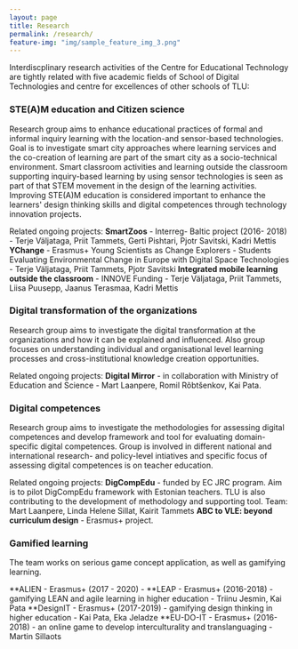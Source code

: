 ```yaml
---
layout: page
title: Research
permalink: /research/
feature-img: "img/sample_feature_img_3.png"
---
```


Interdiscplinary research activities of the Centre for Educational Technology are tightly related with five academic fields of School of Digital Technologies and centre for excellences of other schools of TLU:

### STE(A)M education and Citizen science

Research group aims to enhance educational practices of formal and informal inquiry learning with the location-and sensor-based technologies. Goal is to investigate smart city approaches where learning services and the co-creation of learning are part of the smart city as a socio-technical environment. Smart classroom activities and learning outside the classroom supporting inquiry-based learning by using sensor technologies is seen as part of that STEM movement in the design of the learning activities. Improving STE(A)M education is considered important to enhance the learners' design thinking skills and digital competences through technology innovation projects.

Related ongoing projects:
**SmartZoos** -  Interreg- Baltic project  (2016- 2018) - Terje Väljataga, Priit Tammets, Gerti Pishtari, Pjotr Savitski, Kadri Mettis
**YChange** - Erasmus+ Young Scientists as Change Explorers - Students Evaluating Environmental Change in Europe with Digital Space Technologies  - Terje Väljataga, Priit Tammets, Pjotr Savitski
**Integrated  mobile learning outside the classroom** - INNOVE Funding - Terje Väljataga, Priit Tammets, Liisa Puusepp, Jaanus Terasmaa, Kadri Mettis

### Digital transformation of the organizations

Research group aims to investigate the digital transformation at the organizations and how it can be explained and influenced. Also group focuses on understanding individual and organisational level learning processes and cross-institutional knowledge creation opportunities.

Related ongoing projects:
**Digital Mirror** - in collaboration with Ministry of Education and Science - Mart Laanpere, Romil Rõbtšenkov, Kai Pata.

### Digital competences

Research group aims to investigate the methodologies for assessing digital competences and develop framework and tool for evaluating domain-specific digital competences. Group is involved in different national and international research- and policy-level intiatives and specific focus of assessing digital competences is on teacher education.

Related ongoing projects:
**DigCompEdu** - funded by EC JRC program. Aim is to pilot DigCompEdu framework with Estonian teachers. TLU is also contributing to the development of methodology and supporting tool. Team: Mart Laanpere, Linda Helene Sillat, Kairit Tammets
**ABC to VLE: beyond curriculum design** - Erasmus+ project. 


### Gamified learning

The team works on serious game concept application, as well as gamifying learning.

**ALIEN - Erasmus+ (2017 - 2020) - 
**LEAP - Erasmus+ (2016-2018) - gamifying LEAN and agile learning in higher education - Triinu Jesmin, Kai Pata
**DesignIT - Erasmus+ (2017-2019) - gamifying design thinking in higher education - Kai Pata, Eka Jeladze
**EU-DO-IT - Erasmus+ (2016-2018) - an online game to develop interculturality and translanguaging  - Martin Sillaots




